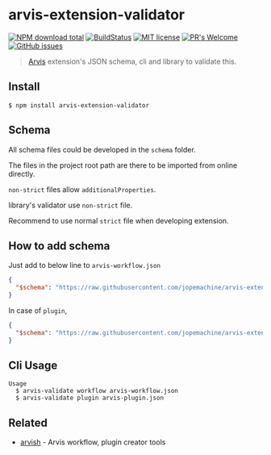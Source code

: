 # arvis-extension-validator
[![NPM download total](https://img.shields.io/npm/dt/arvis-extension-validator)](http://badge.fury.io/js/arvis-extension-validator)
[![BuildStatus](https://api.travis-ci.com/jopemachine/arvis-extension-validator.svg)](https://www.npmjs.com/package/arvis-extension-validator)
[![MIT license](https://img.shields.io/badge/License-MIT-blue.svg)](https://lbesson.mit-license.org/)
[![PR's Welcome](https://img.shields.io/badge/PRs-welcome-brightgreen.svg?style=flat)](http://makeapullrequest.com)
[![GitHub issues](https://img.shields.io/github/issues/jopemachine/arvis-extension-validator.svg)](https://GitHub.com/jopemachine/arvis-extension-validator/issues/)

> [Arvis](https://github.com/jopemachine/arvis) extension's JSON schema, cli and library to validate this.

## Install

```
$ npm install arvis-extension-validator
```

## Schema

All schema files could be developed in the `schema` folder.

The files in the project root path are there to be imported from online directly.

`non-strict` files allow `additionalProperties`.

library's validator use `non-strict` file.

Recommend to use normal `strict` file when developing extension.

## How to add schema

Just add to below line to `arvis-workflow.json`

```json
{
  "$schema": "https://raw.githubusercontent.com/jopemachine/arvis-extension-validator/master/workflow-schema.json"
}
```

In case of `plugin`,

```json
{
  "$schema": "https://raw.githubusercontent.com/jopemachine/arvis-extension-validator/master/plugin-schema.json"
}
```

## Cli Usage

```
Usage
  $ arvis-validate workflow arvis-workflow.json
  $ arvis-validate plugin arvis-plugin.json
```

## Related

- [arvish](https://github.com/jopemachine/arvish) - Arvis workflow, plugin creator tools

